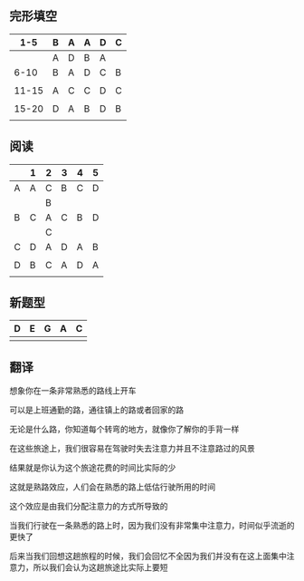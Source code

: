 ## 完形填空

| 1-5   | B    | A    | A    | D    | C    |
| ----- | ---- | ---- | ---- | ---- | ---- |
|       | A    | D    | B    | A    |      |
| 6-10  | B    | A    | D    | C    | B    |
|       |      |      |      |      |      |
| 11-15 | A    | C    | C    | D    | C    |
|       |      |      |      |      |      |
| 15-20 | D    | A    | B    | D    | B    |
|       |      |      |      |      |      |

## 阅读

|      | 1    | 2    | 3    | 4    | 5    |
| ---- | ---- | ---- | ---- | ---- | ---- |
| A    | A    | C    | B    | C    | D    |
|      |      | B    |      |      |      |
| B    | C    | A    | C    | B    | D    |
|      |      | C    |      |      |      |
| C    | D    | A    | D    | A    | B    |
|      |      |      |      |      |      |
| D    | B    | C    | A    | D    | A    |
|      |      |      |      |      |      |

## 新题型

| D    | E    | G    | A    | C    |
| ---- | ---- | ---- | ---- | ---- |
|      |      |      |      |      |

## 翻译

想象你在一条非常熟悉的路线上开车

可以是上班通勤的路，通往镇上的路或者回家的路

无论是什么路，你知道每个转弯的地方，就像你了解你的手背一样

在这些旅途上，我们很容易在驾驶时失去注意力并且不注意路过的风景

结果就是你认为这个旅途花费的时间比实际的少

这就是熟路效应，人们会在熟悉的路上低估行驶所用的时间

这个效应是由我们分配注意力的方式所导致的

当我们行驶在一条熟悉的路上时，因为我们没有非常集中注意力，时间似乎流逝的更快了

后来当我们回想这趟旅程的时候，我们会回忆不全因为我们并没有在这上面集中注意力，所以我们会认为这趟旅途比实际上要短